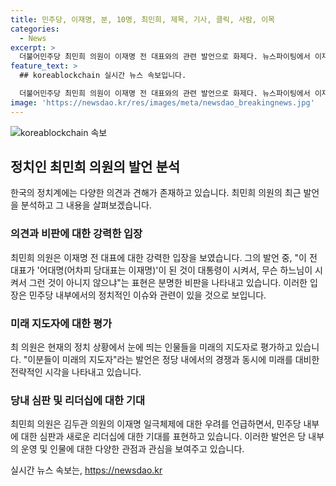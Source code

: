 ```yaml
---
title: 민주당, 이재명, 분, 10명, 최민희, 제목, 기사, 클릭, 사람, 이목
categories:
  - News
excerpt: >
  더불어민주당 최민희 의원이 이재명 전 대표와의 관련 발언으로 화제다. 뉴스파이팅에서 이재명 같은 인물이 10명이 있으면 좋겠다고 말한 그는 이 전 대표를 극찬하며 민주당 8·18 전당대회에서의 최고위원 선거에 관한 견해를 밝혔다. 또한, 김두관 의원의 일극체제 우려에 대해 답변하며 관심을 끌었다. 현재 민주당 최고위원 출마에 대한 관심이 뜨겁고, 최 의원은 관련하여 다양한 견해를 제시하며 주목받고 있다.
feature_text: >
  ## koreablockchain 실시간 뉴스 속보입니다.

  더불어민주당 최민희 의원이 이재명 전 대표와의 관련 발언으로 화제다. 뉴스파이팅에서 이재명 같은 인물이 10명이 있으면 좋겠다고 말한 그는 이 전 대표를 극찬하며 민주당 8·18 전당대회에서의 최고위원 선거에 관한 견해를 밝혔다. 또한, 김두관 의원의 일극체제 우려에 대해 답변하며 관심을 끌었다. 현재 민주당 최고위원 출마에 대한 관심이 뜨겁고, 최 의원은 관련하여 다양한 견해를 제시하며 주목받고 있다.
image: 'https://newsdao.kr/res/images/meta/newsdao_breakingnews.jpg'
---
```


<p><img src="https://newsdao.kr/res/images/meta/newsdao_breakingnews.jpg" alt="koreablockchain 속보" /></p>

<h2 data-ke-size="size26">정치인 최민희 의원의 발언 분석</h2>

<p data-ke-size="size16">한국의 정치계에는 다양한 의견과 견해가 존재하고 있습니다. 최민희 의원의 최근 발언을 분석하고 그 내용을 살펴보겠습니다.</p>

<h3>의견과 비판에 대한 강력한 입장</h3>

<p data-ke-size="size16">최민희 의원은 이재명 전 대표에 대한 강력한 입장을 보였습니다. 그의 발언 중, "이 전 대표가 '어대명(어차피 당대표는 이재명)'이 된 것이 대통령이 시켜서, 무슨 하느님이 시켜서 그런 것이 아니지 않으냐"는 표현은 분명한 비판을 나타내고 있습니다. 이러한 입장은 민주당 내부에서의 정치적인 이슈와 관련이 있을 것으로 보입니다.</p>

<h3>미래 지도자에 대한 평가</h3>

<p data-ke-size="size16">최 의원은 현재의 정치 상황에서 눈에 띄는 인물들을 미래의 지도자로 평가하고 있습니다. "이분들이 미래의 지도자"라는 발언은 정당 내에서의 경쟁과 동시에 미래를 대비한 전략적인 시각을 나타내고 있습니다.</p>

<h3>당내 심판 및 리더십에 대한 기대</h3>

<p data-ke-size="size16">최민희 의원은 김두관 의원의 이재명 일극체제에 대한 우려를 언급하면서, 민주당 내부에 대한 심판과 새로운 리더십에 대한 기대를 표현하고 있습니다. 이러한 발언은 당 내부의 운영 및 인물에 대한 다양한 관점과 관심을 보여주고 있습니다.</p>
실시간 뉴스 속보는, <a href="https://newsdao.kr" rel="dofollow">https://newsdao.kr</a>


